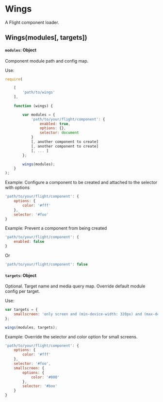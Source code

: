 # Wings

A Flight component loader.

## Wings(modules[, targets])

#### `modules`: Object

Component module path and config map.

Use:

```js
require(

	[
		'path/to/wings'
	],
	
	function (wings) {

		var modules = {
			'path/to/your/flight/component': {
				enabled: true,
				options: {},
				selector: document
			}
			[, another component to create]
			[, another component to create]
			[, ... ]
		};

		wings(modules);
	}
);
```

Example: Configure a component to be created and attached to the selector with options

```js
'path/to/your/flight/component': {
	options: {
		color: '#fff'
	},
	selector: '#foo'
}
```
Example: Prevent a component from being created

```js
'path/to/your/flight/component': {
	enabled: false
}
```
Or

```js
'path/to/your/flight/component': false
```

#### `targets`: Object

Optional. Target name and media query map. Override default module config per target.

Use:

```js
var targets = {
	smallscreen: 'only screen and (min-device-width: 320px) and (max-device-width: 767px)'
};

wings(modules, targets);
```

Example: Override the selector and color option for small screens.

```js
'path/to/your/flight/component': {
	options: {
		color: '#fff'
	},
	selector: '#foo',
	smallscreen: {
		options: {
			color: '#000'
		},
		selector: '#boo'
	}
}
```